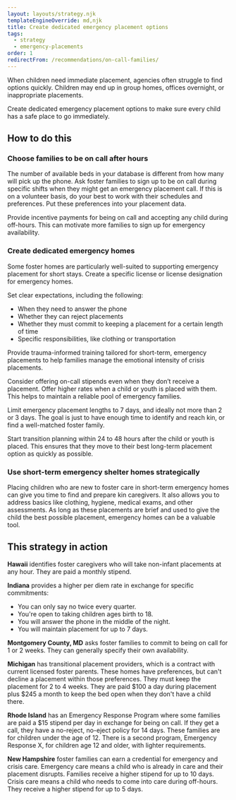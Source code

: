 ```yaml
---
layout: layouts/strategy.njk
templateEngineOverride: md,njk
title: Create dedicated emergency placement options
tags:
  - strategy
  - emergency-placements
order: 1
redirectFrom: /recommendations/on-call-families/
---
```

When children need immediate placement, agencies often struggle to find options quickly. Children may end up in group homes, offices overnight, or inappropriate placements.

Create dedicated emergency placement options to make sure every child has a safe place to go immediately.

## How to do this

### Choose families to be on call after hours

The number of available beds in your database is different from how many will pick up the phone. Ask foster families to sign up to be on call during specific shifts when they might get an emergency placement call. If this is on a volunteer basis, do your best to work with their schedules and preferences. Put these preferences into your placement data.

Provide incentive payments for being on call and accepting any child during off-hours. This can motivate more families to sign up for emergency availability.

### Create dedicated emergency homes

Some foster homes are particularly well-suited to supporting emergency placement for short stays. Create a specific license or license designation for emergency homes. 

Set clear expectations, including the following:

* When they need to answer the phone
* Whether they can reject placements
* Whether they must commit to keeping a placement for a certain length of time
* Specific responsibilities, like clothing or transportation

Provide trauma-informed training tailored for short-term, emergency placements to help families manage the emotional intensity of crisis placements.

Consider offering on-call stipends even when they don’t receive a placement. Offer higher rates when a child or youth is placed with them. This helps to maintain a reliable pool of emergency families.

Limit emergency placement lengths to 7 days, and ideally not more than 2 or 3 days. The goal is just to have enough time to identify and reach kin, or find a well-matched foster family. 

Start transition planning within 24 to 48 hours after the child or youth is placed. This ensures that they move to their best long-term placement option as quickly as possible.

### Use short-term emergency shelter homes strategically

Placing children who are new to foster care in short-term emergency homes can give you time to find and prepare kin caregivers. It also allows you to address basics like clothing, hygiene, medical exams, and other assessments. As long as these placements are brief and  used to give the child the best possible placement, emergency homes can be a valuable tool.

## This strategy in action

**Hawaii** identifies foster caregivers who will take non-infant placements at any hour. They are paid a monthly stipend.

**Indiana** provides a higher per diem rate in exchange for specific commitments:

* You can only say no twice every quarter.
* You're open to taking children ages birth to 18.
* You will answer the phone in the middle of the night.
* You will maintain placement for up to 7 days.

**Montgomery County, MD** asks foster families to commit to being on call for 1 or 2 weeks. They can generally specify their own availability.

**Michigan** has transitional placement providers, which is a contract with current licensed foster parents. These homes have preferences, but can't decline a placement within those preferences. They must keep the placement for 2 to 4 weeks. They are paid $100 a day during placement plus $245 a month to keep the bed open when they don't have a child there.

**Rhode Island** has an Emergency Response Program where some families are paid a $15 stipend per day in exchange for being on call. If they get a call, they have a no-reject, no-eject policy for 14 days. These families are for children under the age of 12. There is a second program, Emergency Response X, for children age 12 and older, with lighter requirements.

**New Hampshire** foster families can earn a credential for emergency and crisis care. Emergency care means a child who is already in care and their placement disrupts. Families receive a higher stipend for up to 10 days. Crisis care means a child who needs to come into care during off-hours. They receive a higher stipend for up to 5 days.
